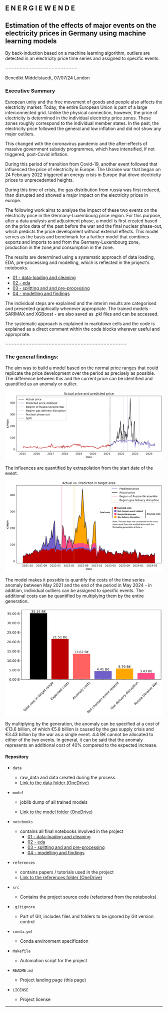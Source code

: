 
## E N E R G I E W E N D E 
## Estimation of the effects of major events on the electricity prices in Germany using machine learning models
By back-induction based on a machine learning algorithm, outliers are
detected in an electricity price time series and assigned to specific events.

=========================

Benedikt Middelstaedt, 07/07/24 London

### Executive Summary

European unity and the free movement of goods and people also affects the electricity market. Today, the entire European Union is part of a large interconnected grid. Unlike the physical connection, however, the price of electricity is determined in the individual electricity price zones. These zones roughly correspond to the individual member states. In the past, the electricity price followed the general and low inflation and did not show any major outliers. 

This changed with the coronavirus pandemic and the after-effects of massive government subsidy programmes, which have intensified, if not triggered, post-Covid inflation. 

During this period of transition from Covid-19, another event followed that influenced the price of electricity in Europe. The Ukraine war that began on 24 February 2022 triggered an energy crisis in Europe that drove electricity prices to unprecedented heights. 

During this time of crisis, the gas distribution from russia was first reduced, than disrupted and showed a major impact on the electricity prices in europe.

The following work aims to analyse the impact of these two events on the electricity price in the Germany-Luxembourg price region. For this purpose, after a data analysis and adjustment phase, a model is first created based on the price data of the past before the war and the final nuclear phase-out, which predicts the price development without external effects. This model serves as the basis and benchmark for a further model that combines  exports and imports to and from the Germany-Luxembourg zone, production in the zone,and consumption in the zone.

The results are determined using a systematic approach of data loading, EDA, pre-processing and modelling, which is reflected in the project's notebooks.

- [01 - data-loading and cleaning](/notebooks/01-data-loading-cleaning.ipynb)
- [02 - eda ](/notebooks/02-eda.ipynb)
- [03 - splitting and and pre-processing](/notebooks/03-splitting-and-pre-processing.ipynb)
- [04 - modelling and findings](/notebooks/04-modelling-and-findings.ipynb)


The individual steps are explained and the interim results are categorised and presented graphically whenever appropriate. The trained models - SARIMAX and XGBoost - are also saved as .pkl files and can be accessed. 

The systematic approach is explained in markdown cells and the code is explained as a direct comment within the code blocks wherever useful and appropriate. 

==========================================
### The general findings:

The aim was to build a model based on the normal price ranges that could replicate the price development over the period as precisely as possible. The difference between this and the current price can be identified and quantified as an anomaly or outlier. 

![model -blue based on train period red to quantify the difference to actual price (black)](/images/image-2.png)

The influences are quantified by extrapolation from the start date of the event.

![events and price anomaly](/images/image-7.png)

The model makes it possible to quantify the costs of the time series anomaly between May 2021 and the end of the period in May 2024 - in addition, individual outliers can be assigned to specific events. The additional costs can be quantified by multiplying them by the entire generation.  

![quantification of price anomaly by multipling with generation](/images/image.png)



By multiplying by the generation, the anomaly can be specified at a cost of €13.6 billion, of which €5.8 billion is caused by the gas supply crisis and €3.43 billion by the war as a single event.  4.4 B€ cannot be allocated to either of the two events. In general, it can be said that the anomaly represents an additional cost of 40% compared to the expected increase. 


#### Repository 



* `data` 
    - raw_data and data created during the process.
    - [Link to the data folder (OneDrive)](https://1drv.ms/f/s!AlBqPKBsBg3Wh7p1-zI-_FRCFurdmw?e=gMH3oz)

* `model`
    - joblib dump of all trained models

    - [Link to the model folder (OneDrive)](https://1drv.ms/f/s!AlBqPKBsBg3Wh9x6n0_NX6k1rj6Ktg?e=xsqDgV)


* `notebooks`
    - contains all final notebooks involved in the project
        - [01 - data-loading and cleaning](/notebooks/01-data-loading-cleaning.ipynb)
        - [02 - eda ](/notebooks/02-eda.ipynb)
        - [03 - splitting and and pre-processing](/notebooks/03-splitting-and-pre-processing.ipynb)
        - [04 - modelling and findings](/notebooks/04-modelling-and-findings.ipynb)

* `references`
    - contains papers / tutorials used in the project
    - [Link to the references folder (OneDrive)](https://1drv.ms/f/s!AlBqPKBsBg3Wh7pCI6y2y0Dhz39A_Q?e=EvAk45)



* `src`
    - Contains the project source code (refactored from the notebooks)

* `.gitignore`
    - Part of Git, includes files and folders to be ignored by Git version control

* `conda.yml`
    - Conda environment specification

* `Makefile`
    - Automation script for the project

* `README.md`
    - Project landing page (this page)

* `LICENSE`
    - Project license


------------------------------------------------------------------------------